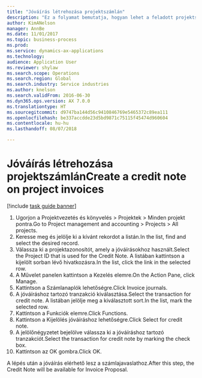 ```yaml
--- 
title: "Jóváírás létrehozása projektszámlán"
description: "Ez a folyamat bemutatja, hogyan lehet a feladott projektszámlákra jóváírást létrehozni."
author: KimANelson
manager: AnnBe
ms.date: 11/01/2017
ms.topic: business-process
ms.prod: 
ms.service: dynamics-ax-applications
ms.technology: 
audience: Application User
ms.reviewer: shylaw
ms.search.scope: Operations
ms.search.region: Global
ms.search.industry: Service industries
ms.author: knelson
ms.search.validFrom: 2016-06-30
ms.dyn365.ops.version: AX 7.0.0
ms.translationtype: HT
ms.sourcegitcommit: d9747ba144d56c9410846769e5465372c89ea111
ms.openlocfilehash: be337accdde23d5bd9871c75115f45474d960604
ms.contentlocale: hu-hu
ms.lasthandoff: 08/07/2018

---
```

# <a name="create-a-credit-note-on-project-invoices"></a><span data-ttu-id="060c6-103">Jóváírás létrehozása projektszámlán</span><span class="sxs-lookup"><span data-stu-id="060c6-103">Create a credit note on project invoices</span></span>

[!include [task guide banner](../../includes/task-guide-banner.md)]

1. <span data-ttu-id="060c6-104">Ugorjon a Projektvezetés és könyvelés > Projektek > Minden projekt pontra.</span><span class="sxs-lookup"><span data-stu-id="060c6-104">Go to Project management and accounting > Projects > All projects.</span></span> 
2. <span data-ttu-id="060c6-105">Keresse meg és jelölje ki a kívánt rekordot a listán.</span><span class="sxs-lookup"><span data-stu-id="060c6-105">In the list, find and select the desired record.</span></span> 
3. <span data-ttu-id="060c6-106">Válassza ki a projektazonosítót, amely a jóváírásokhoz használt.</span><span class="sxs-lookup"><span data-stu-id="060c6-106">Select the Project ID that is used for the Credit Note.</span></span> <span data-ttu-id="060c6-107">A listában kattintson a kijelölt sorban lévő hivatkozásra.</span><span class="sxs-lookup"><span data-stu-id="060c6-107">In the list, click the link in the selected row.</span></span> 
4. <span data-ttu-id="060c6-108">A Művelet panelen kattintson a Kezelés elemre.</span><span class="sxs-lookup"><span data-stu-id="060c6-108">On the Action Pane, click Manage.</span></span> 
5. <span data-ttu-id="060c6-109">Kattintson a Számlanaplók lehetőségre.</span><span class="sxs-lookup"><span data-stu-id="060c6-109">Click Invoice journals.</span></span> 
6. <span data-ttu-id="060c6-110">A jóváíráshoz tartozó tranzakció kiválasztása.</span><span class="sxs-lookup"><span data-stu-id="060c6-110">Select the transaction for credit note.</span></span> <span data-ttu-id="060c6-111">A listában jelölje meg a kiválasztott sort.</span><span class="sxs-lookup"><span data-stu-id="060c6-111">In the list, mark the selected row.</span></span> 
7. <span data-ttu-id="060c6-112">Kattintson a Funkciók elemre.</span><span class="sxs-lookup"><span data-stu-id="060c6-112">Click Functions.</span></span> 
8. <span data-ttu-id="060c6-113">Kattintson a Kijelölés jóváíráshoz lehetőségre.</span><span class="sxs-lookup"><span data-stu-id="060c6-113">Click Select for credit note.</span></span> 
9. <span data-ttu-id="060c6-114">A jelölőnégyzetet bejelölve válassza ki a jóváíráshoz tartozó tranzakciót.</span><span class="sxs-lookup"><span data-stu-id="060c6-114">Select the transaction for credit note by marking the check box.</span></span>
10. <span data-ttu-id="060c6-115">Kattintson az OK gombra.</span><span class="sxs-lookup"><span data-stu-id="060c6-115">Click OK.</span></span> 

<span data-ttu-id="060c6-116">A lépés után a jóváírás elérhető lesz a számlajavaslathoz.</span><span class="sxs-lookup"><span data-stu-id="060c6-116">After this step, the Credit Note will be available for Invoice Proposal.</span></span>

